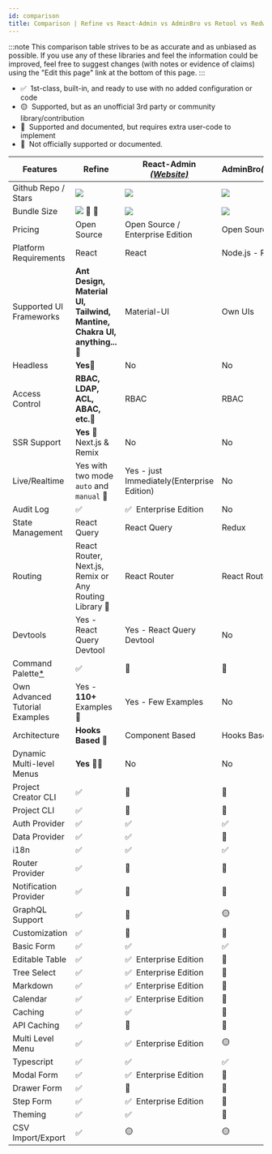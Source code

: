 ```yaml
---
id: comparison
title: Comparison | Refine vs React-Admin vs AdminBro vs Retool vs Redwood
---
```


:::note
This comparison table strives to be as accurate and as unbiased as possible. If you use any of these libraries and feel the information could be improved, feel free to suggest changes (with notes or evidence of claims) using the "Edit this page" link at the bottom of this page.
:::

-   ✅ &nbsp;1st-class, built-in, and ready to use with no added configuration or code
-   🟡 &nbsp;Supported, but as an unofficial 3rd party or community library/contribution
-   🔶 &nbsp;Supported and documented, but requires extra user-code to implement
-   🛑 &nbsp;Not officially supported or documented.

| Features                             | Refine                                                                   | React-Admin [_(Website)_][react-admin]     | AdminBro[_(Website)_][adminjs]   | Retool[_(Website)_][retool] | Redwood[_(Website)_][redwood]                         |
| ------------------------------------ | ------------------------------------------------------------------------ | ------------------------------------------ | -------------------------------- | --------------------------- | ----------------------------------------------------- |
| Github Repo / Stars                  | [![][stars-refine]][gh-refine]                                           | [![][stars-react-admin]][gh-react-admin]   | [![][stars-adminjs]][gh-adminjs] | -                           | [![][stars-redwood]][gh-redwood]                      |
| Bundle Size                          | [![][bp-refine]][bpl-refine] 🚀 🚀                                       | [![][bp-react-admin]][bpl-react-admin]     | [![][bp-adminjs]][bpl-adminjs]   | -                           | [![][bp-redwood]][bpl-redwood]                        |
| Pricing                              | Open Source                                                              | Open Source / Enterprise Edition           | Open Source                      | [_Pricing_][retool-pricing] | Open Source                                           |
| Platform Requirements                | React                                                                    | React                                      | Node.js - React                  | Cloud / Self-hosted         | React - Node                                          |
| Supported UI Frameworks              | **Ant Design, Material UI, Tailwind, Mantine, Chakra UI, anything...**🚀 | Material-UI                                | Own UIs                          | Own UIs                     | Tailwind, Chakra, Mantine, WindiCSS and custom styles |
| Headless                             | **Yes**🚀                                                                | No                                         | No                               | No                          | No                                                    |
| Access Control                       | **RBAC, LDAP, ACL, ABAC, etc.**🚀                                        | RBAC                                       | RBAC                             | RBAC                        | RBAC                                                  |
| SSR Support                          | **Yes** 🚀 Next.js & Remix                                               | No                                         | No                               | No                          | No                                                    |
| Live/Realtime                        | Yes with two mode `auto` and `manual` 🚀                                 | Yes - just Immediately(Enterprise Edition) | No                               | No                          | Yes, with api/webhooks                                |
| Audit Log                            | ✅                                                                       | ✅ &nbsp;Enterprise Edition                | No                               | Yes                         | Yes                                                   |
| State Management                     | React Query                                                              | React Query                                | Redux                            | -                           | Apollo GraphQL                                        |
| Routing                              | React Router, Next.js, Remix or Any Routing Library 🚀                   | React Router                               | React Router                     | -                           | @redwoodjs/router                                     |
| Devtools                             | Yes - React Query Devtool                                                | Yes - React Query Devtool                  | No                               | No                          | Storybook, Pino, Jest                                 |
| Command Palette[\*][command-palette] | ✅                                                                       | 🛑                                         | 🛑                               | 🛑                          | 🛑                                                    |
| Own Advanced Tutorial Examples       | Yes - **110+** Examples 🚀                                               | Yes - Few Examples                         | No                               | No                          | Yes, Divided in Chapters                              |
| Architecture                         | **Hooks Based** 🚀                                                       | Component Based                            | Hooks Based                      | -                           | Component Based                                       |
| Dynamic Multi-level Menus            | **Yes** 🚀🚀                                                             | No                                         | No                               | -                           | No                                                    |
| Project Creator CLI                  | ✅                                                                       | 🛑                                         | 🛑                               | 🛑                          | ✅                                                    |
| Project CLI                          | ✅                                                                       | 🛑                                         | 🛑                               | 🛑                          | ✅                                                    |
| Auth Provider                        | ✅                                                                       | ✅                                         | ✅                               | ✅                          | ✅                                                    |
| Data Provider                        | ✅                                                                       | ✅                                         | 🔶                               | ✅                          | ✅                                                    |
| i18n                                 | ✅                                                                       | ✅                                         | ✅                               | -                           | ✅                                                    |
| Router Provider                      | ✅                                                                       | 🛑                                         | 🛑                               | -                           | ✅                                                    |
| Notification Provider                | ✅                                                                       | 🛑                                         | 🛑                               | -                           | ✅                                                    |
| GraphQL Support                      | ✅                                                                       | 🔶                                         | 🟡                               | ✅                          | ✅                                                    |
| Customization                        | ✅                                                                       | 🔶                                         | 🔶                               | 🛑                          | 🔶                                                    |
| Basic Form                           | ✅                                                                       | ✅                                         | ✅                               | ✅                          | ✅                                                    |
| Editable Table                       | ✅                                                                       | ✅ &nbsp;Enterprise Edition                | 🛑                               | ✅                          | ✅                                                    |
| Tree Select                          | ✅                                                                       | ✅ &nbsp;Enterprise Edition                | 🛑                               | 🛑                          | 🛑                                                    |
| Markdown                             | ✅                                                                       | ✅ &nbsp;Enterprise Edition                | 🛑                               | ✅                          | 🔶                                                    |
| Calendar                             | ✅                                                                       | ✅ &nbsp;Enterprise Edition                | 🛑                               | ✅                          | 🛑                                                    |
| Caching                              | ✅                                                                       | ✅                                         | 🛑                               | 🛑                          | ✅                                                    |
| API Caching                          | ✅                                                                       | 🛑                                         | 🛑                               | 🛑                          | ✅                                                    |
| Multi Level Menu                     | ✅                                                                       | ✅ &nbsp;Enterprise Edition                | 🟡                               | ✅                          | 🛑                                                    |
| Typescript                           | ✅                                                                       | ✅                                         | ✅                               | -                           | ✅                                                    |
| Modal Form                           | ✅                                                                       | ✅ &nbsp;Enterprise Edition                | 🛑                               | ✅                          | ✅                                                    |
| Drawer Form                          | ✅                                                                       | 🔶                                         | 🛑                               | 🛑                          | 🛑                                                    |
| Step Form                            | ✅                                                                       | ✅ &nbsp;Enterprise Edition                | 🛑                               | 🛑                          | 🛑                                                    |
| Theming                              | ✅                                                                       | ✅                                         | 🔶                               | ✅                          | 🔶                                                    |
| CSV Import/Export                    | ✅                                                                       | 🟡                                         | 🟡                               | ✅                          | 🛑                                                    |

<!-- -->

[stars-refine]: https://img.shields.io/github/stars/refinedev/refine?label=%F0%9F%8C%9F
[gh-refine]: https://github.com/refinedev/refine
[bpl-refine]: https://bundlephobia.com/result?p=@refinedev/core
[bp-refine]: https://badgen.net/bundlephobia/minzip/@refinedev/core?label=💾
[command-palette]: /docs/examples/command-palette.md

<!-- -->

[react-admin]: https://marmelab.com/react-admin/
[react-enterprise]: https://marmelab.com/ra-enterprise/
[stars-react-admin]: https://img.shields.io/github/stars/marmelab/react-admin?label=%F0%9F%8C%9F
[gh-react-admin]: https://github.com/marmelab/react-admin
[bpl-react-admin]: https://bundlephobia.com/result?p=react-admin
[bp-react-admin]: https://badgen.net/bundlephobia/minzip/react-admin?label=💾

<!-- -->

[adminjs]: https://adminbro.com/index.html
[stars-adminjs]: https://img.shields.io/github/stars/SoftwareBrothers/adminjs?label=%F0%9F%8C%9F
[gh-adminjs]: https://github.com/SoftwareBrothers/adminjs
[bpl-adminjs]: https://bundlephobia.com/result?p=admin-bro
[bp-adminjs]: https://badgen.net/bundlephobia/minzip/admin-bro?label=💾

<!-- -->

[retool]: https://retool.com/
[retool-pricing]: https://retool.com/pricing/

<!-- -->

[redwood]: https://redwoodjs.com/
[stars-redwood]: https://img.shields.io/github/stars/redwoodjs/redwood?label=%F0%9F%8C%9F
[gh-redwood]: https://github.com/redwoodjs/redwood
[bpl-redwood]: https://bundlephobia.com/result?p=@redwoodjs/core
[bp-redwood]: https://badgen.net/bundlephobia/minzip/@redwoodjs/core?label=💾